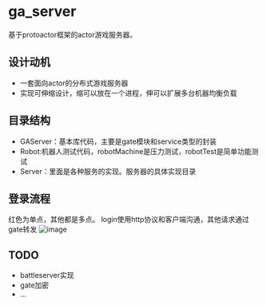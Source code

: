 # ga_server

基于protoactor框架的actor游戏服务器。

## 设计动机
- 一套面向actor的分布式游戏服务器
- 实现可伸缩设计，缩可以放在一个进程，伸可以扩展多台机器均衡负载

## 目录结构
- GAServer：基本库代码，主要是gate模块和service类型的封装
- Robot:机器人测试代码，robotMachine是压力测试，robotTest是简单功能测试
- Server：里面是各种服务的实现。服务器的具体实现目录


## 登录流程
红色为单点，其他都是多点。
login使用http协议和客户端沟通，其他请求通过gate转发
![image](http://www.processon.com/chart_image/58f6d36be4b02e95ec64c368.png)


## TODO
- battleserver实现
- gate加密
- ...